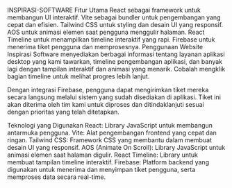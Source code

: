 INSPIRASI-SOFTWARE
Fitur Utama
React sebagai framework untuk membangun UI interaktif.
Vite sebagai bundler untuk pengembangan yang cepat dan efisien.
Tailwind CSS untuk styling dan desain UI yang responsif.
AOS untuk animasi elemen saat pengguna menggulir halaman.
React Timeline untuk menampilkan timeline interaktif yang rapi.
Firebase untuk menerima tiket pengguna dan memprosesnya.
Penggunaan
Website Inspirasi Software menyediakan berbagai informasi tentang layanan aplikasi desktop yang kami tawarkan, timeline pengembangan aplikasi, dan banyak lagi dengan tampilan interaktif dan animasi yang menarik. Cobalah mengklik bagian timeline untuk melihat progres lebih lanjut.

Dengan integrasi Firebase, pengguna dapat mengirimkan tiket mereka secara langsung melalui sistem yang sudah disediakan di aplikasi. Tiket ini akan diterima oleh tim kami untuk diproses dan ditindaklanjuti sesuai dengan prioritas yang telah ditetapkan.

Teknologi yang Digunakan
React: Library JavaScript untuk membangun antarmuka pengguna.
Vite: Alat pengembangan frontend yang cepat dan ringan.
Tailwind CSS: Framework CSS yang membantu dalam membuat desain UI yang responsif.
AOS (Animate On Scroll): Library JavaScript untuk animasi elemen saat halaman digulir.
React Timeline: Library untuk membuat tampilan timeline interaktif.
Firebase: Platform backend yang digunakan untuk menerima dan menyimpan tiket pengguna, serta memproses data secara real-time.
